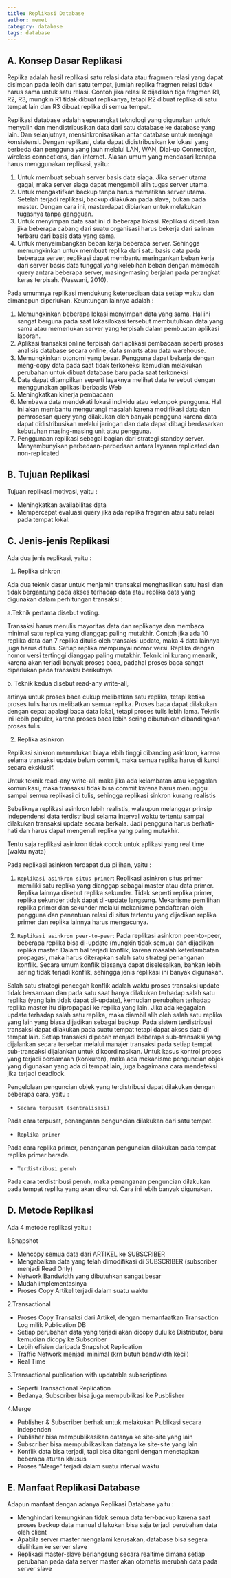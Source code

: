 ```yaml
---
title: Replikasi Database
author: memet
category: database
tags: database 
---
```


## A. Konsep Dasar Replikasi

Replika adalah hasil replikasi satu relasi data atau fragmen relasi yang dapat disimpan pada lebih dari satu tempat, jumlah replika fragmen relasi tidak harus sama untuk satu relasi. Contoh jika relasi R dijadikan tiga fragmen R1, R2, R3, mungkin R1 tidak dibuat replikanya, tetapi R2 dibuat replika di satu tempat lain dan R3 dibuat replika di semua tempat.

Replikasi database adalah seperangkat teknologi yang digunakan untuk menyalin dan mendistribusikan data dari satu database ke database yang lain. Dan selanjutnya, mensinkronisasikan antar database untuk menjaga konsistensi. Dengan replikasi, data dapat didistribusikan ke lokasi yang berbeda dan pengguna yang jauh melalui LAN, WAN, Dial-up Connection, wireless connections, dan internet. Alasan umum yang mendasari kenapa harus menggunakan replikasi, yaitu:

1. Untuk membuat sebuah server basis data  siaga. Jika server utama gagal, maka server siaga dapat mengambil alih tugas server utama.
2. Untuk mengaktifkan backup tanpa harus mematikan server utama.  Setelah terjadi replikasi, backup dilakukan pada slave, bukan pada master. Dengan cara ini, masterdapat dibiarkan untuk melakukan tugasnya tanpa gangguan.
3. Untuk menyimpan data saat ini di beberapa lokasi. Replikasi diperlukan jika beberapa cabang dari suatu organisasi harus bekerja dari salinan terbaru dari basis data yang sama.
4. Untuk menyeimbangkan beban kerja beberapa server. Sehingga memungkinkan untuk membuat replika dari satu basis data pada beberapa server, replikasi dapat membantu meringankan beban kerja dari server basis data tunggal yang kelebihan beban dengan memecah query antara beberapa server, masing-masing berjalan pada perangkat keras terpisah. (Vaswani, 2010).

Pada umumnya replikasi mendukung ketersediaan data setiap waktu dan dimanapun diperlukan. Keuntungan lainnya adalah :

1. Memungkinkan beberapa lokasi menyimpan data yang sama. Hal ini sangat berguna pada saat lokasilokasi tersebut membutuhkan data yang sama atau memerlukan server yang terpisah dalam pembuatan aplikasi laporan.
2. Aplikasi transaksi online terpisah dari aplikasi pembacaan seperti proses analisis database secara online, data smarts atau data warehouse.
3. Memungkinkan otonomi yang besar. Pengguna dapat bekerja dengan meng-copy data pada saat tidak terkoneksi kemudian melakukan perubahan untuk dibuat database baru pada saat terkoneksi
4. Data dapat ditampilkan seperti layaknya melihat data tersebut dengan menggunakan aplikasi berbasis Web
5. Meningkatkan kinerja pembacaan
6. Membawa data mendekati lokasi individu atau kelompok pengguna. Hal ini akan membantu mengurangi masalah karena modifikasi data dan pemrosesan query yang dilakukan oleh banyak pengguna karena data dapat didistribusikan melalui jaringan dan data dapat dibagi berdasarkan kebutuhan masing-masing unit atau pengguna.
7. Penggunaan replikasi sebagai bagian dari strategi standby server.
Menyembunyikan perbedaan-perbedaan antara layanan replicated dan non-replicated

## B. Tujuan Replikasi
Tujuan replikasi motivasi, yaitu :
- Meningkatkan availabilitas data
- Mempercepat evaluasi query jika ada replika fragmen atau satu relasi pada tempat lokal.

## C. Jenis-jenis Replikasi

Ada dua jenis replikasi, yaitu :

1. Replika sinkron

Ada dua teknik dasar untuk menjamin transaksi menghasilkan satu hasil dan tidak bergantung pada akses terhadap data atau replika data yang digunakan dalam perhitungan transaksi :

a.Teknik pertama disebut voting.

Transaksi harus menulis mayoritas data dan replikanya dan membaca minimal satu replica yang dianggap paling mutakhir. Contoh jika ada 10 replika data dan 7 replika ditulis oleh transaksi update, maka 4 data lainnya juga harus ditulis. Setiap replika mempunyai nomor versi. Replika dengan nomor versi tertinggi dianggap paling mutakhir. Teknik ini kurang menarik, karena akan terjadi banyak proses baca, padahal proses baca sangat diperlukan pada transaksi berikutnya.

b. Teknik kedua disebut read-any write-all,

artinya untuk proses baca cukup melibatkan satu replika, tetapi ketika proses tulis harus melibatkan semua replika. Proses baca dapat dilakukan dengan cepat apalagi baca data lokal, tetapi proses tulis lebih lama. Teknik ini lebih populer, karena proses baca lebih sering dibutuhkan dibandingkan proses tulis.

2. Replika asinkron

Replikasi sinkron memerlukan biaya lebih tinggi dibanding asinkron, karena selama transaksi update belum commit, maka semua replika harus di kunci secara eksklusif.

Untuk teknik read-any write-all, maka jika ada kelambatan atau kegagalan komunikasi, maka transaksi tidak bisa commit karena harus menunggu sampai semua replikasi di tulis, sehingga replikasi sinkron kurang realistis

Sebaliknya replikasi asinkron lebih realistis, walaupun melanggar prinsip independensi data terdistribusi selama interval waktu tertentu sampai dilakukan transaksi update secara berkala. Jadi pengguna harus berhati-hati dan harus dapat mengenali replika yang paling mutakhir.

Tentu saja replikasi asinkron tidak cocok untuk aplikasi yang real time (waktu nyata)

Pada replikasi asinkron terdapat dua pilihan, yaitu :

1. `Replikasi asinkron situs primer`:
Replikasi asinkron situs primer memiliki satu replika yang dianggap sebagai master atau data primer. Replika lainnya disebut replika sekunder. Tidak seperti replika primer, replika sekunder tidak dapat di-update langsung. Mekanisme pemilihan replika primer dan sekunder melalui mekanisme pendaftaran oleh pengguna dan penentuan relasi di situs  tertentu yang dijadikan replika primer dan replika lainnya harus mengacunya.

2. `Replikasi asinkron peer-to-peer`:
Pada replikasi asinkron peer-to-peer, beberapa replika bisa di-update (mungkin tidak semua) dan dijadikan replika master. Dalam hal terjadi konflik, karena masalah keterlambatan propagasi, maka harus diterapkan salah satu strategi penanganan konflik. Secara umum konflik biasanya dapat diselesaikan, bahkan lebih sering tidak terjadi konflik, sehingga jenis replikasi ini banyak digunakan.

Salah satu strategi pencegah konflik adalah waktu proses transaksi update tidak bersamaan dan pada satu saat hanya dilakukan terhadap salah satu replika (yang lain tidak dapat di-update), kemudian perubahan terhadap replika master itu dipropagasi ke replika yang lain. Jika ada kegagalan update terhadap salah satu replika, maka diambil alih oleh salah satu replika yang lain yang biasa dijadikan sebagai backup. Pada sistem terdistribusi transaksi dapat dilakukan pada suatu tempat tetapi dapat akses data di tempat lain. Setiap transaksi dipecah menjadi beberapa sub-transaksi yang dijalankan secara tersebar melalui manajer transaksi pada setiap tempat sub-transaksi dijalankan untuk dikoordinasikan. Untuk kasus kontrol proses yang terjadi bersamaan (konkuren), maka ada mekanisme penguncian objek yang digunakan yang ada di tempat lain, juga bagaimana cara mendeteksi jika terjadi deadlock.

Pengelolaan penguncian objek yang terdistribusi dapat dilakukan dengan beberapa cara, yaitu :

- `Secara terpusat (sentralisasi)`

Pada cara terpusat, penanganan penguncian dilakukan dari satu tempat.

- `Replika primer`

Pada cara replika primer, penanganan penguncian dilakukan pada tempat replika primer berada.

- `Terdistribusi penuh`

Pada cara terdistribusi penuh, maka penanganan penguncian dilakukan pada tempat replika yang akan dikunci. Cara ini lebih banyak digunakan.

## D. Metode Replikasi

Ada 4 metode replikasi yaitu :

1.Snapshot

- Mencopy semua data dari ARTIKEL ke SUBSCRIBER
- Mengabaikan data yang telah dimodifikasi di SUBSCRIBER (subscriber menjadi Read Only)
- Network Bandwidth yang dibutuhkan sangat besar
- Mudah implementasinya
- Proses Copy Artikel terjadi dalam suatu waktu

2.Transactional

- Proses Copy Transaksi dari Artikel, dengan memanfaatkan Transaction Log milik Publication DB
- Setiap perubahan data yang terjadi akan dicopy dulu ke Distributor, baru kemudian dicopy ke Subscriber
- Lebih efisien daripada Snapshot Replication
- Traffic Network menjadi minimal (krn butuh bandwidth kecil)
- Real Time

3.Transactional publication with updatable subscriptions

- Seperti Transactional Replication
- Bedanya, Subscriber bisa juga mempublikasi ke Pusblisher

4.Merge

- Publisher & Subscriber berhak untuk melakukan Publikasi secara independen
- Publisher bisa mempublikasikan datanya ke site-site yang lain
- Subscriber bisa mempublikasikan datanya ke site-site yang lain
- Konflik data bisa terjadi, tapi bisa ditangani dengan menetapkan beberapa aturan khusus
- Proses “Merge” terjadi dalam suatu interval waktu
 

## E. Manfaat Replikasi Database

Adapun manfaat dengan adanya Replikasi Database yaitu :

- Menghindari kemungkinan tidak semua data ter-backup karena saat proses backup data manual dilakukan bisa saja terjadi perubahan data oleh client
- Apabila server master mengalami kerusakan, database bisa segera dialihkan ke server slave
- Replikasi master-slave berlangsung secara realtime dimana setiap perubahan pada data server master akan otomatis merubah data pada server slave
